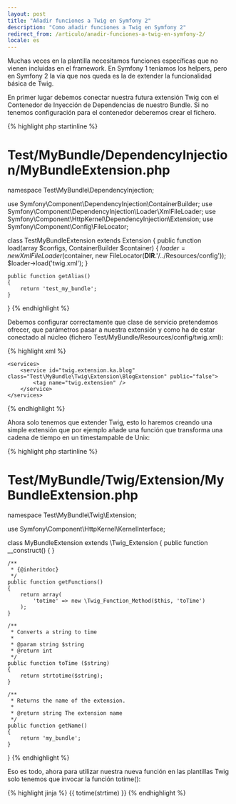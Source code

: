```yaml
---
layout: post
title: "Añadir funciones a Twig en Symfony 2"
description: "Como añadir funciones a Twig en Symfony 2"
redirect_from: /articulo/anadir-funciones-a-twig-en-symfony-2/
locale: es
---
```


Muchas veces en la plantilla necesitamos funciones específicas que no vienen incluidas en el framework. En Symfony 1 teníamos los helpers, pero en Symfony 2 la vía que nos queda es la de extender la funcionalidad básica de Twig.

En primer lugar debemos conectar nuestra futura extensión Twig con el Contenedor de Inyección de Dependencias de nuestro Bundle. Si no tenemos configuración para el contenedor deberemos crear el fichero.

{% highlight php startinline %}
# Test/MyBundle/DependencyInjection/MyBundleExtension.php

namespace Test\MyBundle\DependencyInjection;

use Symfony\Component\DependencyInjection\ContainerBuilder;
use Symfony\Component\DependencyInjection\Loader\XmlFileLoader;
use Symfony\Component\HttpKernel\DependencyInjection\Extension;
use Symfony\Component\Config\FileLocator;

class TestMyBundleExtension extends Extension
{
    public function load(array $configs, ContainerBuilder $container)
    {
        $loader = new XmlFileLoader($container, new FileLocator(__DIR__.'/../Resources/config'));
        $loader->load('twig.xml');
    }

    public function getAlias()
    {
        return 'test_my_bundle';
    }
}
{% endhighlight %}

Debemos configurar correctamente que clase de servicio pretendemos ofrecer, que parámetros pasar a nuestra extensión y como ha de estar conectado al núcleo (fichero Test/MyBundle/Resources/config/twig.xml):

{% highlight xml %}
<?xml version="1.0" ?>

<container xmlns="http://symfony.com/schema/dic/services"
    xmlns:xsi="http://www.w3.org/2001/XMLSchema-instance"
    xsi:schemaLocation="http://symfony.com/schema/dic/services http://symfony.com/schema/dic/services/services-1.0.xsd">

    <services>
        <service id="twig.extension.ka.blog" class="Test\MyBundle\Twig\Extension\BlogExtension" public="false">
            <tag name="twig.extension" />
        </service>
    </services>
</container>
{% endhighlight %}

Ahora solo tenemos que extender Twig, esto lo haremos creando una simple extensión que por ejemplo añade una función que transforma una cadena de tiempo en un timestampable de Unix:

{% highlight php startinline %}
# Test/MyBundle/Twig/Extension/MyBundleExtension.php

namespace Test\MyBundle\Twig\Extension;

use Symfony\Component\HttpKernel\KernelInterface;

class MyBundleExtension extends \Twig_Extension
{
    public function __construct()
    {
    }

    /**
     * {@inheritdoc}
     */
    public function getFunctions()
    {
        return array(
            'totime' => new \Twig_Function_Method($this, 'toTime')
        );
    }

    /**
     * Converts a string to time
     *
     * @param string $string
     * @return int
     */
    public function toTime ($string)
    {
        return strtotime($string);
    }

    /**
     * Returns the name of the extension.
     *
     * @return string The extension name
     */
    public function getName()
    {
        return 'my_bundle';
    }
}
{% endhighlight %}

Eso es todo, ahora para utilizar nuestra nueva función en las plantillas Twig solo tenemos que invocar la función totime():

{% highlight jinja %}
{{ totime(strtime) }}
{% endhighlight %}
